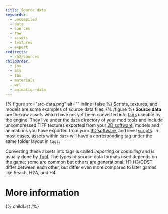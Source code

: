 ```yaml
---
title: Source data
keywords:
  - uncompiled
  - data
  - sources
  - raw
  - assets
  - textures
  - export
redirects:
  - /h2/sources
childOrder:
  - jms
  - ass
  - fbx
  - materials
  - wrl
  - animation-data
---
```

{% figure src="src-data.png" alt="" inline=false %}
Scripts, textures, and models are some examples of source data files.
{% /figure %}
**Source data** are the raw assets which have not yet been converted into [tags](~) useable by the [engine](~blam). They live under the `data` directory of your mod tools and include uncompressed TIFF textures exported from your [2D software](~art-tools#texturing), models and animations you have exported from your [3D software](~art-tools#modeling), and level [scripts](~scripting). In most cases, assets within `data` will have a corresponding tag under the same folder layout in `tags`.

Converting these assets into tags is called _importing_ or _compiling_ and is usually done by [Tool](~mod-tools#tools-overview). The types of source data formats used depends on the game; some are common but others are generational. H1-H3/ODST differ between each other, but differ even more compared to later games like Reach, H2A, and H4.

# More information
{% childList /%}